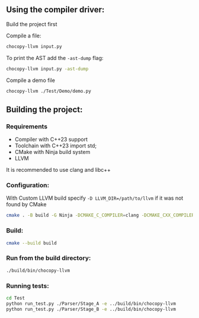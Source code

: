 ## Using the compiler driver:

Build the project first

Compile a file:
```bash
chocopy-llvm input.py
```

To print the AST add the `-ast-dump` flag:
```bash
chocopy-llvm input.py -ast-dump
```

Compile a demo file
```bash
chocopy-llvm ./Test/Demo/demo.py
```

## Building the project:

### Requirements

- Compiler with C++23 support
- Toolchain with C++23 import std;
- CMake with Ninja build system
- LLVM

It is recommended to use clang and libc++

### Configuration:
With Custom LLVM build specify `-D LLVM_DIR=/path/to/llvm` if it was not found by CMake
```bash
cmake . -B build -G Ninja -DCMAKE_C_COMPILER=clang -DCMAKE_CXX_COMPILER=clang++ -DCMAKE_CXX_FLAGS="-stdlib=libc++ -fno-rtti -fno-exceptions" -DCMAKE_EXPORT_COMPILE_COMMANDS=ON
```

### Build:
```bash
cmake --build build
```

### Run from the build directory:
```bash
./build/bin/chocopy-llvm
```

### Running tests:
```bash
cd Test
python run_test.py ./Parser/Stage_A -e ../build/bin/chocopy-llvm
python run_test.py ./Parser/Stage_B -e ../build/bin/chocopy-llvm
```
